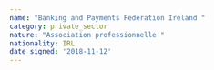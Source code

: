 ```yaml
---
name: "Banking and Payments Federation Ireland "
category: private_sector
nature: "Association professionnelle "
nationality: IRL
date_signed: '2018-11-12'
---
```

    